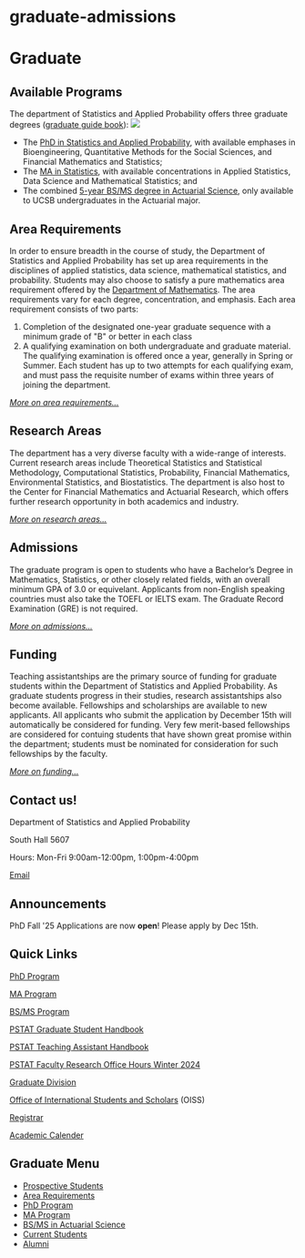 # graduate-admissions

# Graduate

## Available Programs

The department of Statistics and Applied Probability offers three graduate degrees ([graduate guide book](https://www.pstat.ucsb.edu/sites/default/files/sitefiles/Grad/Forms/GraduateProgramDocument_2022-2023.pdf)): ![](/sites/secure.lsit.ucsb.edu.stat.d7/files/sitefiles/Photos/UCSB_day2_UCOP-43.jpg)

- The [PhD in Statistics and Applied Probability](https://www.pstat.ucsb.edu/graduate/phd), with available emphases in Bioengineering, Quantitative Methods for the Social Sciences, and Financial Mathematics and Statistics;
- The [MA in Statistics](https://www.pstat.ucsb.edu/graduate/ma), with available concentrations in Applied Statistics, Data Science and Mathematical Statistics; and
- The combined [5-year BS/MS degree in Actuarial Science](https://www.pstat.ucsb.edu/undergrad/actuarial-science/bs-ms), only available to UCSB undergraduates in the Actuarial major.

## Area Requirements

In order to ensure breadth in the course of study, the Department of Statistics and Applied Probability has set up area requirements in the disciplines of applied statistics, data science, mathematical statistics, and probability. Students may also choose to satisfy a pure mathematics area requirement offered by the [Department of Mathematics](http://www.math.ucsb.edu/). The area requirements vary for each degree, concentration, and emphasis. Each area requirement consists of two parts:

1. Completion of the designated one-year graduate sequence with a minimum grade of "B" or better in each class
2. A qualifying examination on both undergraduate and graduate material. The qualifying examination is offered once a year, generally in Spring or Summer. Each student has up to two attempts for each qualifying exam, and must pass the requisite number of exams within three years of joining the department.

[*More on area requirements...*](https://www.pstat.ucsb.edu/graduate/area-requirements)

## Research Areas

The department has a very diverse faculty with a wide-range of interests. Current research areas include Theoretical Statistics and Statistical Methodology, Computational Statistics, Probability, Financial Mathematics, Environmental Statistics, and Biostatistics. The department is also host to the Center for Financial Mathematics and Actuarial Research, which offers further research opportunity in both academics and industry.

[*More on research areas...*](https://www.pstat.ucsb.edu/about/research)

## Admissions

The graduate program is open to students who have a Bachelor’s Degree in Mathematics, Statistics, or other closely related fields, with an overall minimum GPA of 3.0 or equivelant. Applicants from non-English speaking countries must also take the TOEFL or IELTS exam. The Graduate Record Examination (GRE) is not required.

[*More on admissions...*](/graduate/prospective)

## Funding

Teaching assistantships are the primary source of funding for graduate students within the Department of Statistics and Applied Probability. As graduate students progress in their studies, research assistantships also become available. Fellowships and scholarships are available to new applicants. All applicants who submit the application by December 15th will automatically be considered for funding. Very few merit-based fellowships are considered for contuing students that have shown great promise within the department; students must be nominated for consideration for such fellowships by the faculty.

[*More on funding...*](/graduate/current/financial)

## Contact us!

Department of Statistics and Applied Probability

South Hall 5607

Hours: Mon-Fri 9:00am-12:00pm, 1:00pm-4:00pm

[Email](mailto:gradinfo@pstat.ucsb.edu)

## Announcements

PhD Fall '25 Applications are now **open**! Please apply by Dec 15th.

## Quick Links

[PhD Program](/graduate/phd)

[MA Program](/graduate/ma)

[BS/MS Program](/undergrad/actuarial-science/bs-ms)

[PSTAT Graduate Student Handbook](https://carter.faculty.pstat.ucsb.edu/_book/)

[PSTAT Teaching Assistant Handbook](https://carter.faculty.pstat.ucsb.edu/TAHandbook/)

[PSTAT Faculty Research Office Hours Winter 2024](/sites/default/files/sitefiles/Research%20Office%20Hours.pdf)

[Graduate Division](http://www.graddiv.ucsb.edu/)

[Office of International Students and Scholars](http://oiss.sa.ucsb.edu/) (OISS)

[Registrar](https://registrar.sa.ucsb.edu/)

[Academic Calender](http://registrar.sa.ucsb.edu/calinfo.aspx)

## Graduate Menu

- [Prospective Students](/graduate/prospective "Prospective Students")
- [Area Requirements](/graduate/area-requirements "Graduate Area Requirements")
- [PhD Program](/graduate/phd "PhD in Statistics and Applied Probability")
- [MA Program](/graduate/ma "MA in Statistics")
- [BS/MS in Actuarial Science](/undergrad/actuarial-science/bs-ms "BS/MS in Actuarial Science")
- [Current Students](/graduate/current "Current Graduate Students")
- [Alumni](/graduate/alumni "Graduate Alumni")